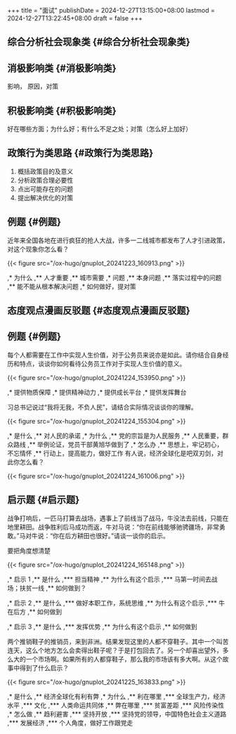 +++
title = "面试"
publishDate = 2024-12-27T13:15:00+08:00
lastmod = 2024-12-27T13:22:45+08:00
draft = false
+++

## 综合分析社会现象类 {#综合分析社会现象类}


## 消极影响类 {#消极影响类}

影响，  原因，对策


## 积极影响类 {#积极影响类}

好在哪些方面；为什么好；有什么不足之处；对策（怎么好上加好）


## 政策行为类思路 {#政策行为类思路}

1.  概括政策目的及意义
2.  分析政策合理必要性
3.  点出可能存在的问题
4.  提出解决优化的对策


## 例题 {#例题}

近年来全国各地在进行疯狂的抢人大战，许多一二线城市都发布了人才引进政策，对这个现象你怎么看？

{{< figure src="/ox-hugo/gnuplot_20241223_160913.png" >}}

,\* 为什么
,\*\* 人才重要
,\*\* 城市需要
,\* 问题
,\*\* 本身问题
,\*\* 落实过程中的问题
,\*\* 能不能从根本解决问题
,\* 如何做好，提对策


## 态度观点漫画反驳题 {#态度观点漫画反驳题}


## 例题 {#例题}

每个人都需要在工作中实现人生价值，对于公务员来说亦是如此。请你结合自身经历和特点，谈谈你如何看待公务员工作对于实现人生价值的意义。

{{< figure src="/ox-hugo/gnuplot_20241224_153950.png" >}}

,\* 提供物质保障
,\* 提供精神动力
,\* 提供成长平台
,\* 提供发挥舞台

习总书记说过“我将无我，不负人民”，请结合实际情况谈谈你的理解。

{{< figure src="/ox-hugo/gnuplot_20241224_155304.png" >}}

,\* 是什么
,\*\* 对人民的承诺
,\* 为什么
,\*\* 党的宗旨是为人民服务
,\*\* 人民重要，群众路线
,\*\* 举例论证，党员干部黄旭华做到了
,\* 怎么办
,\*\* 思想上，牢记初心，不忘情怀
,\*\* 行动上，提高能力，做好工作
有人说，经济全球化是吧双刃剑，对此你怎么看？

{{< figure src="/ox-hugo/gnuplot_20241224_161006.png" >}}


## 启示题 {#启示题}

战争打响后，一匹马打算去战场，遇事上了前线当了战马，牛没法去前线，只能在地里耕田。战争胜利后马成功而返，牛对马说：“你在前线能够驰骋疆场，非常勇敢。”马对牛说：“你在后方耕田也很好。”请谈一谈你的启示。

要把角度想清楚

{{< figure src="/ox-hugo/gnuplot_20241224_165148.png" >}}

,\* 启示 1
,\*\* 是什么
,\*\*\* 担当精神
,\*\* 为什么有这个启示
,\*\*\* 马第一时间去战场；扶贫一线
,\*\* 如何做到？

,\* 启示 2
,\*\* 是什么
,\*\*\* 做好本职工作，系统思维
,\*\* 为什么有这个启示
,\*\*\* 牛在后方
,\*\* 如何做到

,\* 启示 3
,\*\* 是什么
,\*\*\* 发挥优势
,\*\* 为什么有这个启示
,\*\* 如何做到

两个推销鞋子的推销员，来到非洲。结果发现这里的人都不穿鞋子。其中一个叫苦连天，这么个地方怎么会卖得出鞋子呢？于是打包回去了。另一个却喜出望外，多么大的一个市场啊。如果所有的人都穿鞋子，那么我的市场该有多大啊。从这个故事中得到了什么启示？

{{< figure src="/ox-hugo/gnuplot_20241225_163833.png" >}}

,\* 是什么
,\*\* 经济全球化有利有弊
,\* 为什么
,\*\* 利在哪里
,\*\*\* 全球生产力，经济水平
,\*\*\* 文化
,\*\*\* 人类命运共同体
,\*\* 弊在哪里
,\*\*\* 贫富差距
,\*\*\* 风险传染性
,\* 怎么做
,\*\* 趋利避害
,\*\*\* 坚持开放
,\*\*\* 坚持党的领导，中国特色社会主义道路
,\*\*\* 发展经济
,\*\*\* 个人角度，做好工作跟党走
